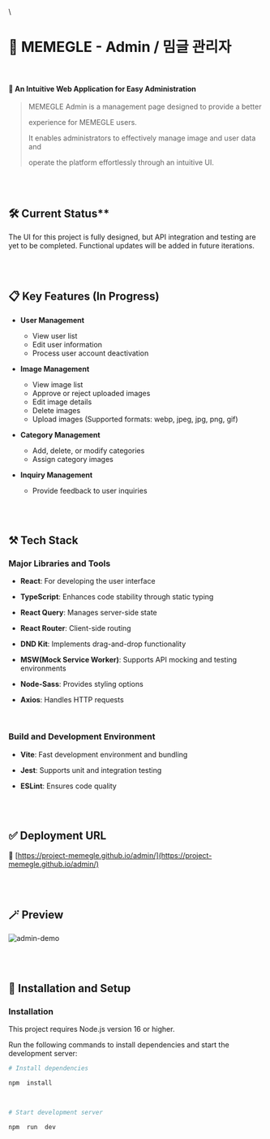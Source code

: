 \
# 📍 MEMEGLE  - Admin / 밈글 관리자 

<br/>

#### 🧸 An Intuitive Web Application for Easy Administration

> MEMEGLE Admin is a management page designed to provide a better
> 
> experience for MEMEGLE users.
>
> It enables administrators to effectively manage image and user data and
> 
> operate the platform effortlessly through an intuitive UI.

<br/><br/>

## 🛠 Current Status**
The UI for this project is fully designed, but API integration and testing are yet to be completed.
Functional updates will be added in future iterations.

<br/><br/>

## 📋 Key Features (In Progress)

- **User Management**
    - View user list
    - Edit user information
    - Process user account deactivation

- **Image Management**
    - View image list
    - Approve or reject uploaded images
    - Edit image details
    - Delete images
    - Upload images (Supported formats: webp, jpeg, jpg, png, gif)

- **Category Management**
    - Add, delete, or modify categories
    - Assign category images 

- **Inquiry Management**
    - Provide feedback to user inquiries

<br/><br/>

## ⚒ Tech Stack

### Major Libraries and Tools

-  **React**: For developing the user interface

-  **TypeScript**: Enhances code stability through static typing

-  **React Query**: Manages server-side state

-  **React Router**:  Client-side routing

-  **DND Kit**: Implements drag-and-drop functionality

-  **MSW(Mock Service Worker)**: Supports API mocking and testing environments

-  **Node-Sass**: Provides styling options

- **Axios**: Handles HTTP requests

<br/>

### Build and Development Environment

-  **Vite**: Fast development environment and bundling

-  **Jest**: Supports unit and integration testing

-  **ESLint**: Ensures code quality


<br/><br/>

## ✅ Deployment URL

🔗 [https://project-memegle.github.io/admin/](https://project-memegle.github.io/admin/)

<br/><br/>

## 🪄 Preview


![admin-demo](https://github.com/user-attachments/assets/7c406ff6-dd2f-4ee3-909d-353a1f0ef9d2)

<br/><br/>

## 🎃 Installation and Setup
  
### Installation

This project requires Node.js version 16 or higher.


Run the following commands to install dependencies and start the development server:

```bash
# Install dependencies

npm  install

  

# Start development server

npm  run  dev